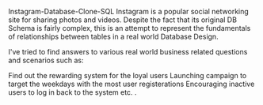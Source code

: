 Instagram-Database-Clone-SQL
Instagram is a popular social networking site for sharing photos and videos. Despite the fact that its original DB Schema is fairly complex, this is an attempt to represent the fundamentals of relationships between tables in a real world Database Design.

I've tried to find answers to various real world business related questions and scenarios such as:

Find out the rewarding system for the loyal users
Launching campaign to target the weekdays with the most user registerations
Encouraging inactive users to log in back to the system
etc. .
